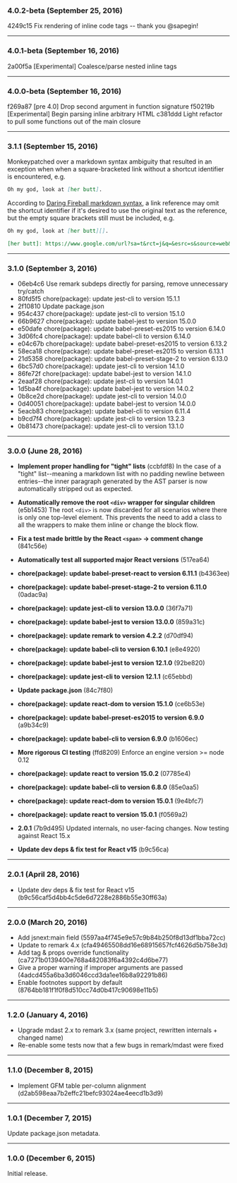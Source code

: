 ### 4.0.2-beta (September 25, 2016)

4249c15 Fix rendering of inline code tags -- thank you @sapegin!

---

### 4.0.1-beta (September 16, 2016)

2a00f5a [Experimental] Coalesce/parse nested inline tags

---

### 4.0.0-beta (September 16, 2016)

f269a87 [pre 4.0] Drop second argument in function signature
f50219b [Experimental] Begin parsing inline arbitrary HTML
c381ddd Light refactor to pull some functions out of the main closure

---

### 3.1.1 (September 15, 2016)

Monkeypatched over a markdown syntax ambiguity that resulted in an exception when when a square-bracketed link without a shortcut identifier is encountered, e.g.

```md
Oh my god, look at [her butt].
```

According to [Daring Fireball markdown syntax](https://daringfireball.net/projects/markdown/syntax#link), a link reference may omit the shortcut identifier if it's desired to use the original text as the reference, but the empty square brackets still must be included, e.g.

```md
Oh my god, look at [her butt][].

[her butt]: https://www.google.com/url?sa=t&rct=j&q=&esrc=s&source=web&cd=1&cad=rja&uact=8&ved=0ahUKEwjxjMnL2JLPAhXKQCYKHfFVAR0QyCkIITAA&url=https%3A%2F%2Fwww.youtube.com%2Fwatch%3Fv%3DLDZX4ooRsWs&usg=AFQjCNHb65jFtOPwGi7HZITW5qJ2PBlURA
```

---

### 3.1.0 (September 3, 2016)

- 06eb4c6 Use remark subdeps directly for parsing, remove unnecessary try/catch
- 80fd5f5 chore(package): update jest-cli to version 15.1.1
- 2f10810 Update package.json
- 954c437 chore(package): update jest-cli to version 15.1.0
- 66b9627 chore(package): update babel-jest to version 15.0.0
- e50dafe chore(package): update babel-preset-es2015 to version 6.14.0
- 3d06fc4 chore(package): update babel-cli to version 6.14.0
- e04c67b chore(package): update babel-preset-es2015 to version 6.13.2
- 58eca18 chore(package): update babel-preset-es2015 to version 6.13.1
- 21d5358 chore(package): update babel-preset-stage-2 to version 6.13.0
- 6bc57d0 chore(package): update jest-cli to version 14.1.0
- 86fe72f chore(package): update babel-jest to version 14.1.0
- 2eaaf28 chore(package): update jest-cli to version 14.0.1
- 1d5ba4f chore(package): update babel-jest to version 14.0.2
- 0b8ce2d chore(package): update jest-cli to version 14.0.0
- 0d40051 chore(package): update babel-jest to version 14.0.0
- 5eacb83 chore(package): update babel-cli to version 6.11.4
- b9cd7f4 chore(package): update jest-cli to version 13.2.3
- 0b81473 chore(package): update jest-cli to version 13.1.0

---

### 3.0.0 (June 28, 2016)

- __Implement proper handling for "tight" lists__ (ccbfdf8) In the case of a "tight" list--meaning a markdown list with no padding newline between entries--the inner paragraph generated by the AST parser is now automatically stripped out as expected.

- __Automatically remove the root `<div>` wrapper for singular children__ (e5b1453) The root `<div>` is now discarded for all scenarios where there is only one top-level element. This prevents the need to add a class to all the wrappers to make them inline or change the block flow.

- __Fix a test made brittle by the React `<span>` -> comment change__ (841c56e)
- __Automatically test all supported major React versions__ (517ea64)
- __chore(package): update babel-preset-react to version 6.11.1__ (b4363ee)
- __chore(package): update babel-preset-stage-2 to version 6.11.0__ (0adac9a)
- __chore(package): update jest-cli to version 13.0.0__ (36f7a71)
- __chore(package): update babel-jest to version 13.0.0__ (859a31c)
- __chore(package): update remark to version 4.2.2__ (d70df94)
- __chore(package): update babel-cli to version 6.10.1__ (e8e4920)
- __chore(package): update babel-jest to version 12.1.0__ (92be820)
- __chore(package): update jest-cli to version 12.1.1__ (c65ebbd)
- __Update package.json__ (84c7f80)
- __chore(package): update react-dom to version 15.1.0__ (ce6b53e)
- __chore(package): update babel-preset-es2015 to version 6.9.0__ (a9b34c9)
- __chore(package): update babel-cli to version 6.9.0__ (b1606ec)
- __More rigorous CI testing__ (ffd8209) Enforce an engine version >= node 0.12
- __chore(package): update react to version 15.0.2__ (07785e4)
- __chore(package): update babel-cli to version 6.8.0__ (85e0aa5)
- __chore(package): update react-dom to version 15.0.1__ (9e4bfc7)
- __chore(package): update react to version 15.0.1__ (f0569a2)
- __2.0.1__ (7b9d495) Updated internals, no user-facing changes. Now testing against React 15.x
- __Update dev deps & fix test for React v15__ (b9c56ca)

---

### 2.0.1 (April 28, 2016)

- Update dev deps & fix test for React v15 (b9c56caf5d4bb4c5de6d7228e2886b55e30ff63a)

---

### 2.0.0 (March 20, 2016)

- Add jsnext:main field (5597aa4f745e9e57c9b84b250f8d13df1bba72cc)
- Update to remark 4.x (cfa49465508dd16e68915657fcf4626d5b758e3d)
- Add tag & props override functionality (ca7271b0139400e768a482083f6a4392c4d6be77)
- Give a proper warning if improper arguments are passed (4adcd455a6ba3d6046ccd3da1ee16b8a92291b86)
- Enable footnotes support by default (8764bb181f1f0f8d510cc74d0b417c90698e11b5)

---

### 1.2.0 (January 4, 2016)

- Upgrade mdast 2.x to remark 3.x (same project, rewritten internals + changed name)
- Re-enable some tests now that a few bugs in remark/mdast were fixed

---

### 1.1.0 (December 8, 2015)

- Implement GFM table per-column alignment (d2ab598eaa7b2effc21befc93024ae4eecd1b3d9)

---

### 1.0.1 (December 7, 2015)

Update package.json metadata.

---

### 1.0.0 (December 6, 2015)

Initial release.
